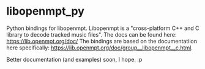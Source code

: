 # libopenmpt_py

Python bindings for libopenmpt. Libopenmpt is a "cross-platform C++ and C library to decode tracked music files". The docs can be found here: <https://lib.openmpt.org/doc/>
The bindings are based on the documentatiion here specifically: <https://lib.openmpt.org/doc/group__libopenmpt__c.html>.

Better documentation (and examples) soon, I hope. :p
